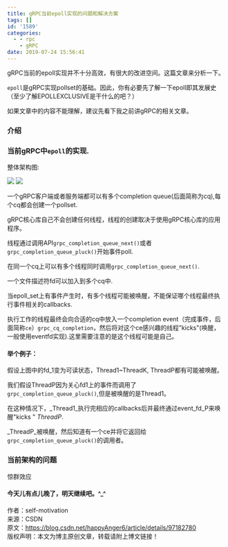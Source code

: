 ```yaml
---
title: gRPC当前epoll实现的问题和解决方案
tags: []
id: '1589'
categories:
  - - rpc
    - gRPC
date: 2019-07-24 15:56:41
---
```


gRPC当前的epoll实现并不十分高效，有很大的改进空间。这篇文章来分析一下。

`epoll`是gRPC实现pollset的基础。因此，你有必要先了解一下epoll即其发展史（至少了解EPOLLEXCLUSIVE是干什么的吧？）

如果文章中的内容不能理解，建议先看下我之前讲gRPC的相关文章。

### 介绍  

### 当前gRPC中`epoll`的实现.  
整体架构图:

![](/images/wp-content/uploads/2019/07/old_epoll_impl.png)
![](/images/wp-content/uploads/2019/07/old_epoll_impl.png)

一个gRPC客户端或者服务端都可以有多个completion queue(后面简称为cq),每个cq都会创建一个pollset.

gRPC核心库自己不会创建任何线程，线程的创建取决于使用gRPC核心库的应用程序。

线程通过调用API`grpc_completion_queue_next()`或者`grpc_completion_queue_pluck()`开始事件poll.

在同一个cq上可以有多个线程同时调用`grpc_completion_queue_next()`.

一个文件描述符fd可以加入到多个cq中.

当epoll_set上有事件产生时，有多个线程可能被唤醒，不能保证哪个线程最终执行事件相关的callbacks.

执行工作的线程最终会向合适的cq中放入一个completion event（完成事件，后面简称`ce`）`grpc_cq_completion`，然后将对这个ce感兴趣的线程"kicks"(唤醒，一般使用eventfd实现).这里需要注意的是这个线程可能是自己。

#### 举个例子：

  
假设上图中的fd_1变为可读状态，Thread1~ThreadK, ThreadP都有可能被唤醒。

我们假设ThreadP因为关心fd1上的事件而调用了`grpc_completion_queue_pluck()`,但是被唤醒的是Thread1。

在这种情况下，_Thread1_执行完相应的callbacks后并最终通过event_fd_P来唤醒"kicks " _ThreadP_.

_ThreadP_被唤醒，然后知道有一个ce并将它返回给`grpc_completion_queue_pluck()`的调用者。

### 当前架构的问题  
惊群效应

#### 今天儿有点儿晚了，明天继续吧。^_^

作者：self-motivation  
来源：CSDN  
原文：https://blog.csdn.net/happyAnger6/article/details/97182780  
版权声明：本文为博主原创文章，转载请附上博文链接！